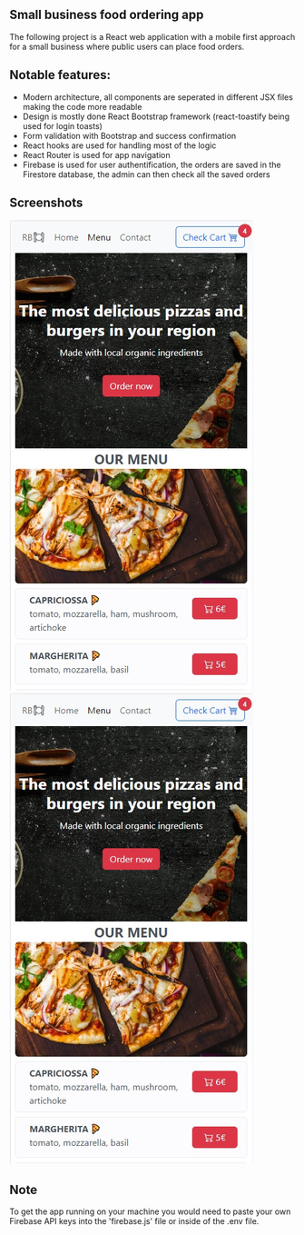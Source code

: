 ## Small business food ordering app

The following project is a React web application with a mobile first approach for a small business where public users can place food orders.

## Notable features:
- Modern architecture, all components are seperated in different JSX files making the code more readable
- Design is mostly done React Bootstrap framework
(react-toastify being used for login toasts)
- Form validation with Bootstrap and success confirmation
- React hooks are used for handling most of the logic
- React Router is used for app navigation
- Firebase is used for user authentification, the orders are saved in the Firestore database, the admin can then check all the saved orders

## Screenshots

<img src="https://github.com/Branimir1/react-state-project/blob/main/src/img/Screenshots/screen1.jpg" width="430" height="830">&nbsp;&nbsp;
<img src="https://github.com/Branimir1/react-state-project/blob/main/src/img/Screenshots/screen1.jpg" width="430" height="830">&nbsp;&nbsp;



## Note
To get the app running on your machine you would need to paste your own Firebase API keys into the 'firebase.js' file or inside of the .env file. 
